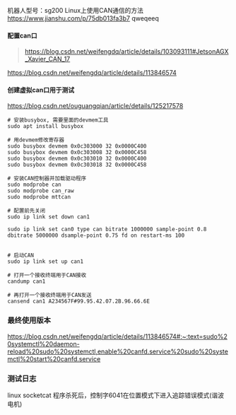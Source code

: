 机器人型号：sg200
Linux上使用CAN通信的方法
https://www.jianshu.com/p/75db013fa3b7
qweqeeq
#### 配置can口
>https://blog.csdn.net/weifengdq/article/details/103093111#JetsonAGX_Xavier_CAN_17

https://blog.csdn.net/weifengdq/article/details/113846574
#### 创建虚拟can口用于测试
https://blog.csdn.net/ouguangqian/article/details/125217578
```shell
# 安装busybox, 需要里面的devmem工具
sudo apt install busybox

# 用devmem修改寄存器
sudo busybox devmem 0x0c303000 32 0x0000C400
sudo busybox devmem 0x0c303008 32 0x0000C458
sudo busybox devmem 0x0c303010 32 0x0000C400
sudo busybox devmem 0x0c303018 32 0x0000C458

# 安装CAN控制器并加载驱动程序
sudo modprobe can
sudo modprobe can_raw
sudo modprobe mttcan

# 配置前先关闭
sudo ip link set down can1

sudo ip link set can0 type can bitrate 1000000 sample-point 0.8 dbitrate 5000000 dsample-point 0.75 fd on restart-ms 100


# 启动CAN
sudo ip link set up can1

# 打开一个接收终端用于CAN接收
candump can1

# 再打开一个接收终端用于CAN发送
cansend can1 A234567F#99.95.42.07.2B.96.66.6E

```

### 最终使用版本
https://blog.csdn.net/weifengdq/article/details/113846574#:~:text=sudo%20systemctl%20daemon-reload%20sudo%20systemctl,enable%20canfd.service%20sudo%20systemctl%20start%20canfd.service

### 测试日志

linux socketcat 程序杀死后，控制字6041在位置模式下进入追踪错误模式(谐波电机)